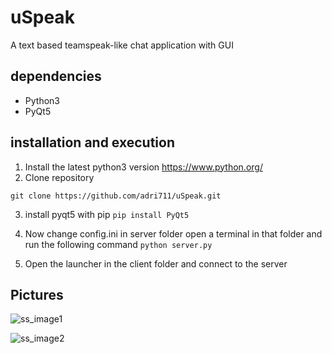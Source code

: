 # uSpeak
 A text based teamspeak-like chat application with GUI
## dependencies
* Python3
* PyQt5

## installation and execution
1. Install the latest python3 version  https://www.python.org/
2. Clone repository
```
git clone https://github.com/adri711/uSpeak.git
```
3. install pyqt5 with pip
```pip install PyQt5```
4. Now change config.ini in server folder open a terminal in that folder and run the following command
```python server.py```

5. Open the launcher in the client folder and connect to the server

## Pictures
![ss_image1](screenshots/screenshot1.PNG)

![ss_image2](screenshots/screenshot2.PNG)
